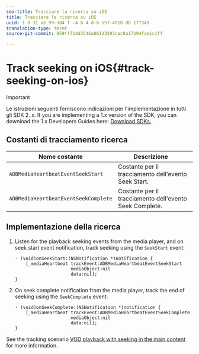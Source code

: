 ```yaml
---
seo-title: Tracciare la ricerca su iOS
title: Tracciare la ricerca su iOS
uuid: 1 d 31 ae 99-384 f -4 b 4 d-b 557-4018 db 177349
translation-type: tm+mt
source-git-commit: 959ff714d3546a06123293cac8a17b94fae1c1ff

---
```



# Track seeking on iOS{#track-seeking-on-ios}

>[!IMPORTANT]
>
>Le istruzioni seguenti forniscono indicazioni per l'implementazione in tutti gli SDK 2. x. If you are implementing a 1.x version of the SDK, you can download the 1.x Developers Guides here: [Download SDKs.](../../../sdk-implement/download-sdks.md)

## Costanti di tracciamento ricerca

| Nome costante | Descrizione     |
|---|---|
| `ADBMediaHeartbeatEventSeekStart` | Costante per il tracciamento dell'evento Seek Start. |
| `ADBMediaHeartbeatEventSeekComplete` | Costante per il tracciamento dell'evento Seek Complete. |

## Implementazione della ricerca

1. Listen for the playback seeking events from the media player, and on seek start event notification, track seeking using the `SeekStart` event:

   ```
   - (void)onSeekStart:(NSNotification *)notification { 
       [_mediaHeartbeat trackEvent:ADBMediaHeartbeatEventSeekStart  
                        mediaObject:nil  
                        data:nil]; 
   }
   ```

1. On seek complete notification from the media player, track the end of seeking using the `SeekComplete` event:

   ```
   - (void)onSeekComplete:(NSNotification *)notification { 
       [_mediaHeartbeat trackEvent:ADBMediaHeartbeatEventSeekComplete  
                        mediaObject:nil  
                        data:nil]; 
   }
   ```

See the tracking scenario [VOD playback with seeking in the main content](../../../sdk-implement/tracking-scenarios/vod-seeking.md) for more information.

